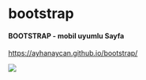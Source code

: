 # bootstrap

<h4> BOOTSTRAP - mobil uyumlu Sayfa </h4>

https://ayhanaycan.github.io/bootstrap/

![](/images/bootstrap.gif)


